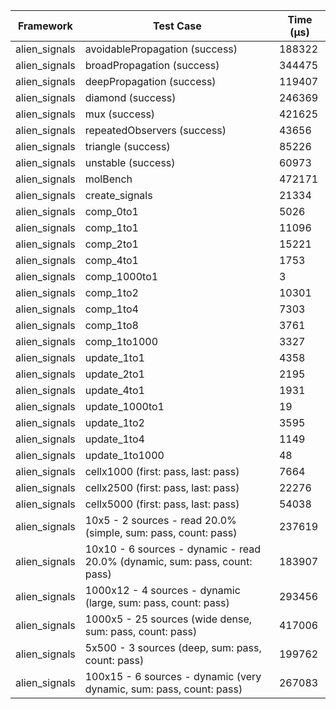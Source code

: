 | Framework | Test Case | Time (μs) |
| --- | --- | --- |
| alien_signals | avoidablePropagation (success) | 188322 |
| alien_signals | broadPropagation (success) | 344475 |
| alien_signals | deepPropagation (success) | 119407 |
| alien_signals | diamond (success) | 246369 |
| alien_signals | mux (success) | 421625 |
| alien_signals | repeatedObservers (success) | 43656 |
| alien_signals | triangle (success) | 85226 |
| alien_signals | unstable (success) | 60973 |
| alien_signals | molBench | 472171 |
| alien_signals | create_signals | 21334 |
| alien_signals | comp_0to1 | 5026 |
| alien_signals | comp_1to1 | 11096 |
| alien_signals | comp_2to1 | 15221 |
| alien_signals | comp_4to1 | 1753 |
| alien_signals | comp_1000to1 | 3 |
| alien_signals | comp_1to2 | 10301 |
| alien_signals | comp_1to4 | 7303 |
| alien_signals | comp_1to8 | 3761 |
| alien_signals | comp_1to1000 | 3327 |
| alien_signals | update_1to1 | 4358 |
| alien_signals | update_2to1 | 2195 |
| alien_signals | update_4to1 | 1931 |
| alien_signals | update_1000to1 | 19 |
| alien_signals | update_1to2 | 3595 |
| alien_signals | update_1to4 | 1149 |
| alien_signals | update_1to1000 | 48 |
| alien_signals | cellx1000 (first: pass, last: pass) | 7664 |
| alien_signals | cellx2500 (first: pass, last: pass) | 22276 |
| alien_signals | cellx5000 (first: pass, last: pass) | 54038 |
| alien_signals | 10x5 - 2 sources - read 20.0% (simple, sum: pass, count: pass) | 237619 |
| alien_signals | 10x10 - 6 sources - dynamic - read 20.0% (dynamic, sum: pass, count: pass) | 183907 |
| alien_signals | 1000x12 - 4 sources - dynamic (large, sum: pass, count: pass) | 293456 |
| alien_signals | 1000x5 - 25 sources (wide dense, sum: pass, count: pass) | 417006 |
| alien_signals | 5x500 - 3 sources (deep, sum: pass, count: pass) | 199762 |
| alien_signals | 100x15 - 6 sources - dynamic (very dynamic, sum: pass, count: pass) | 267083 |

